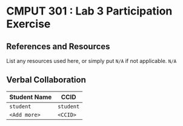 # CMPUT 301 : Lab 3 Participation Exercise

## References and Resources

List any resources used here, or simply put `N/A` if not applicable.
`N/A`

## Verbal Collaboration

| Student Name | CCID      |
| ------------ | --------- |
| `student`    | `student` |
| `<Add more>` | `<CCID>`  |
